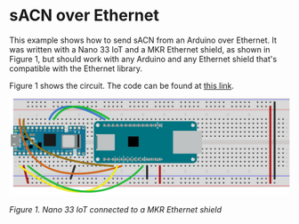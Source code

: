 # sACN over Ethernet

This example shows how to send sACN from an Arduino over Ethernet. It was written with a Nano 33 IoT and a MKR Ethernet shield, as shown in Figure 1, but should work with any Arduino and any Ethernet shield that's compatible with the Ethernet library. 

Figure 1 shows the circuit. The code can be found at [this link]({{site.github.repository_url}}/tree/main/examples/Example7_sACNEthernet). 

[![Figure 1. Nano 33 IoT connected to a MKR Ethernet shield](Nano_33_MKR_ETH.png)](Nano_33_MKR_ETH.png)

_Figure 1. Nano 33 IoT connected to a MKR Ethernet shield_

